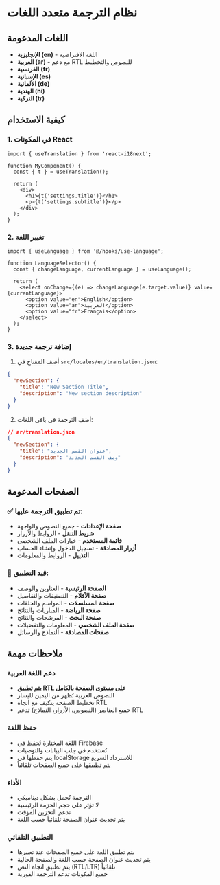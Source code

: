# نظام الترجمة متعدد اللغات

## اللغات المدعومة

- **الإنجليزية (en)** - اللغة الافتراضية
- **العربية (ar)** - مع دعم RTL للنصوص والتخطيط
- **الفرنسية (fr)**
- **الإسبانية (es)**
- **الألمانية (de)**
- **الهندية (hi)**
- **التركية (tr)**

## كيفية الاستخدام

### 1. في المكونات React

```tsx
import { useTranslation } from 'react-i18next';

function MyComponent() {
  const { t } = useTranslation();
  
  return (
    <div>
      <h1>{t('settings.title')}</h1>
      <p>{t('settings.subtitle')}</p>
    </div>
  );
}
```

### 2. تغيير اللغة

```tsx
import { useLanguage } from '@/hooks/use-language';

function LanguageSelector() {
  const { changeLanguage, currentLanguage } = useLanguage();
  
  return (
    <select onChange={(e) => changeLanguage(e.target.value)} value={currentLanguage}>
      <option value="en">English</option>
      <option value="ar">العربية</option>
      <option value="fr">Français</option>
    </select>
  );
}
```

### 3. إضافة ترجمة جديدة

1. أضف المفتاح في `src/locales/en/translation.json`:
```json
{
  "newSection": {
    "title": "New Section Title",
    "description": "New section description"
  }
}
```

2. أضف الترجمة في باقي اللغات:
```json
// ar/translation.json
{
  "newSection": {
    "title": "عنوان القسم الجديد",
    "description": "وصف القسم الجديد"
  }
}
```

## الصفحات المدعومة

### ✅ تم تطبيق الترجمة عليها:
- **صفحة الإعدادات** - جميع النصوص والواجهة
- **شريط التنقل** - الروابط والأزرار
- **قائمة المستخدم** - خيارات الملف الشخصي
- **أزرار المصادقة** - تسجيل الدخول وإنشاء الحساب
- **التذييل** - الروابط والمعلومات

### 🔄 قيد التطبيق:
- **الصفحة الرئيسية** - العناوين والوصف
- **صفحة الأفلام** - التصنيفات والتفاصيل
- **صفحة المسلسلات** - المواسم والحلقات
- **صفحة الرياضة** - المباريات والنتائج
- **صفحة البحث** - المرشحات والنتائج
- **صفحة الملف الشخصي** - المعلومات والتفضيلات
- **صفحات المصادقة** - النماذج والرسائل

## ملاحظات مهمة

### دعم اللغة العربية
- **يتم تطبيق RTL على مستوى الصفحة بالكامل**
- النصوص العربية تُظهر من اليمين لليسار
- تخطيط الصفحة يتكيف مع اتجاه RTL
- جميع العناصر (النصوص، الأزرار، النماذج) تدعم RTL

### حفظ اللغة
- اللغة المختارة تُحفظ في Firebase
- تُستخدم في جلب البيانات والتوصيات
- يتم حفظها في localStorage للاسترداد السريع
- يتم تطبيقها على جميع الصفحات تلقائياً

### الأداء
- الترجمة تُحمل بشكل ديناميكي
- لا تؤثر على حجم الحزمة الرئيسية
- تدعم التخزين المؤقت
- يتم تحديث عنوان الصفحة تلقائياً حسب اللغة

### التطبيق التلقائي
- يتم تطبيق اللغة على جميع الصفحات عند تغييرها
- يتم تحديث عنوان الصفحة حسب اللغة والصفحة الحالية
- يتم تطبيق اتجاه النص (RTL/LTR) تلقائياً
- جميع المكونات تدعم الترجمة الفورية
